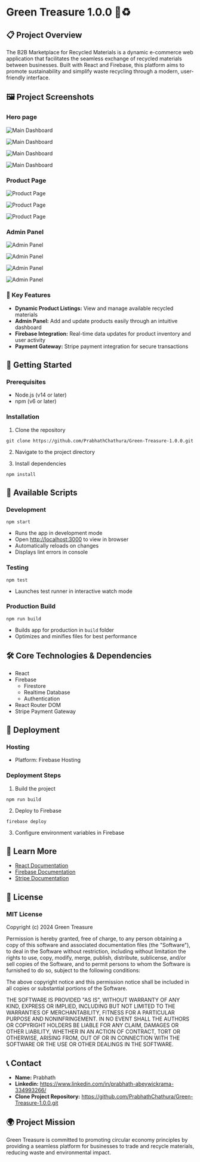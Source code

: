 # Green Treasure 1.0.0 🌿♻️

## 📋 Project Overview

The B2B Marketplace for Recycled Materials is a dynamic e-commerce web application that facilitates the seamless exchange of recycled materials between businesses. Built with React and Firebase, this platform aims to promote sustainability and simplify waste recycling through a modern, user-friendly interface.

## 🖼 Project Screenshots

### Hero page
![Main Dashboard](https://github.com/PrabhathChathura/Green-Treasure-1.0.0/blob/e87bf141b6bd5524b71dfaf24d1cd042cad32895/Screen%20shots/Screenshot%202024-12-07%20232105.png)

![Main Dashboard](https://github.com/PrabhathChathura/Green-Treasure-1.0.0/blob/e87bf141b6bd5524b71dfaf24d1cd042cad32895/Screen%20shots/Screenshot%202024-12-07%20232130.png)

![Main Dashboard](https://github.com/PrabhathChathura/Green-Treasure-1.0.0/blob/e87bf141b6bd5524b71dfaf24d1cd042cad32895/Screen%20shots/Screenshot%202024-12-07%20232220.png)

![Main Dashboard](https://github.com/PrabhathChathura/Green-Treasure-1.0.0/blob/e87bf141b6bd5524b71dfaf24d1cd042cad32895/Screen%20shots/Screenshot%202024-12-07%20233034.png)


### Product Page
![Product Page](https://github.com/PrabhathChathura/Green-Treasure-1.0.0/blob/e87bf141b6bd5524b71dfaf24d1cd042cad32895/Screen%20shots/Screenshot%202024-12-07%20232656.png)

![Product Page](https://github.com/PrabhathChathura/Green-Treasure-1.0.0/blob/e87bf141b6bd5524b71dfaf24d1cd042cad32895/Screen%20shots/Screenshot%202024-12-07%20233918.png)

![Product Page](https://github.com/PrabhathChathura/Green-Treasure-1.0.0/blob/e87bf141b6bd5524b71dfaf24d1cd042cad32895/Screen%20shots/Screenshot%202024-12-07%20234013.png)


### Admin Panel
![Admin Panel](https://github.com/PrabhathChathura/Green-Treasure-1.0.0/blob/e87bf141b6bd5524b71dfaf24d1cd042cad32895/Screen%20shots/Screenshot%202024-12-07%20234054.png)

![Admin Panel](https://github.com/PrabhathChathura/Green-Treasure-1.0.0/blob/e87bf141b6bd5524b71dfaf24d1cd042cad32895/Screen%20shots/Screenshot%202024-12-07%20234107.png)

![Admin Panel](https://github.com/PrabhathChathura/Green-Treasure-1.0.0/blob/e87bf141b6bd5524b71dfaf24d1cd042cad32895/Screen%20shots/Screenshot%202024-12-07%20234122.png)

![Admin Panel](https://github.com/PrabhathChathura/Green-Treasure-1.0.0/blob/e87bf141b6bd5524b71dfaf24d1cd042cad32895/Screen%20shots/Screenshot%202024-12-07%20234138.png)


### 🌟 Key Features
- **Dynamic Product Listings:** View and manage available recycled materials
- **Admin Panel:** Add and update products easily through an intuitive dashboard
- **Firebase Integration:** Real-time data updates for product inventory and user activity
- **Payment Gateway:** Stripe payment integration for secure transactions

## 🚀 Getting Started

### Prerequisites
- Node.js (v14 or later)
- npm (v6 or later)

### Installation

1. Clone the repository
```
git clone https://github.com/PrabhathChathura/Green-Treasure-1.0.0.git
```

2. Navigate to the project directory

3. Install dependencies
```
npm install
```

## 🔧 Available Scripts

### Development
```
npm start
```
- Runs the app in development mode
- Open [http://localhost:3000](http://localhost:3000) to view in browser
- Automatically reloads on changes
- Displays lint errors in console

### Testing
```
npm test
```
- Launches test runner in interactive watch mode

### Production Build
```
npm run build
```
- Builds app for production in `build` folder
- Optimizes and minifies files for best performance

## 🛠 Core Technologies & Dependencies
- React
- Firebase
  - Firestore
  - Realtime Database
  - Authentication
- React Router DOM
- Stripe Payment Gateway

## 🚀 Deployment

### Hosting
- Platform: Firebase Hosting

### Deployment Steps
1. Build the project
```
npm run build
```

2. Deploy to Firebase
```
firebase deploy
```

3. Configure environment variables in Firebase

## 📖 Learn More
- [React Documentation](https://reactjs.org/)
- [Firebase Documentation](https://firebase.google.com/docs)
- [Stripe Documentation](https://stripe.com/docs)

## 📜 License

### MIT License

Copyright (c) 2024 Green Treasure

Permission is hereby granted, free of charge, to any person obtaining a copy
of this software and associated documentation files (the "Software"), to deal
in the Software without restriction, including without limitation the rights
to use, copy, modify, merge, publish, distribute, sublicense, and/or sell
copies of the Software, and to permit persons to whom the Software is
furnished to do so, subject to the following conditions:

The above copyright notice and this permission notice shall be included in all
copies or substantial portions of the Software.

THE SOFTWARE IS PROVIDED "AS IS", WITHOUT WARRANTY OF ANY KIND, EXPRESS OR
IMPLIED, INCLUDING BUT NOT LIMITED TO THE WARRANTIES OF MERCHANTABILITY,
FITNESS FOR A PARTICULAR PURPOSE AND NONINFRINGEMENT. IN NO EVENT SHALL THE
AUTHORS OR COPYRIGHT HOLDERS BE LIABLE FOR ANY CLAIM, DAMAGES OR OTHER
LIABILITY, WHETHER IN AN ACTION OF CONTRACT, TORT OR OTHERWISE, ARISING FROM,
OUT OF OR IN CONNECTION WITH THE SOFTWARE OR THE USE OR OTHER DEALINGS IN THE
SOFTWARE.

## 📞 Contact
- **Name:** Prabhath
- **Linkedin:** https://www.linkedin.com/in/prabhath-abeywickrama-334993266/
- **Clone Project Repository:** https://github.com/PrabhathChathura/Green-Treasure-1.0.0.git

## 🌍 Project Mission
Green Treasure is committed to promoting circular economy principles by providing a seamless platform for businesses to trade and recycle materials, reducing waste and environmental impact.



